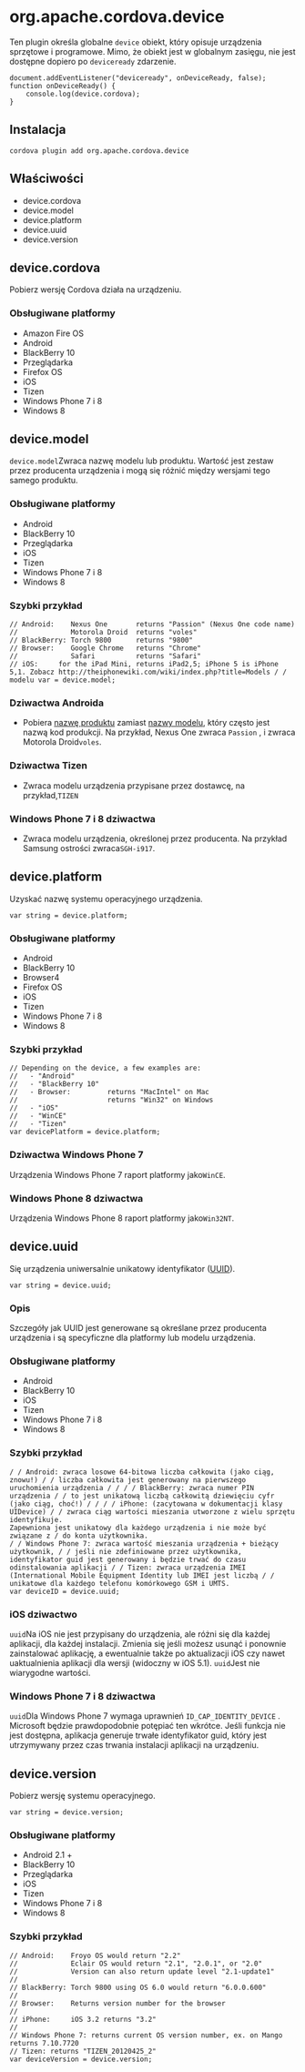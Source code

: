 <!---
    Licensed to the Apache Software Foundation (ASF) under one
    or more contributor license agreements.  See the NOTICE file
    distributed with this work for additional information
    regarding copyright ownership.  The ASF licenses this file
    to you under the Apache License, Version 2.0 (the
    "License"); you may not use this file except in compliance
    with the License.  You may obtain a copy of the License at

      http://www.apache.org/licenses/LICENSE-2.0

    Unless required by applicable law or agreed to in writing,
    software distributed under the License is distributed on an
    "AS IS" BASIS, WITHOUT WARRANTIES OR CONDITIONS OF ANY
    KIND, either express or implied.  See the License for the
    specific language governing permissions and limitations
    under the License.
-->

# org.apache.cordova.device

Ten plugin określa globalne `device` obiekt, który opisuje urządzenia sprzętowe i programowe. Mimo, że obiekt jest w globalnym zasięgu, nie jest dostępne dopiero po `deviceready` zdarzenie.

    document.addEventListener("deviceready", onDeviceReady, false);
    function onDeviceReady() {
        console.log(device.cordova);
    }
    

## Instalacja

    cordova plugin add org.apache.cordova.device
    

## Właściwości

*   device.cordova
*   device.model
*   device.platform
*   device.uuid
*   device.version

## device.cordova

Pobierz wersję Cordova działa na urządzeniu.

### Obsługiwane platformy

*   Amazon Fire OS
*   Android
*   BlackBerry 10
*   Przeglądarka
*   Firefox OS
*   iOS
*   Tizen
*   Windows Phone 7 i 8
*   Windows 8

## device.model

`device.model`Zwraca nazwę modelu lub produktu. Wartość jest zestaw przez producenta urządzenia i mogą się różnić między wersjami tego samego produktu.

### Obsługiwane platformy

*   Android
*   BlackBerry 10
*   Przeglądarka
*   iOS
*   Tizen
*   Windows Phone 7 i 8
*   Windows 8

### Szybki przykład

    // Android:    Nexus One       returns "Passion" (Nexus One code name)
    //             Motorola Droid  returns "voles"
    // BlackBerry: Torch 9800      returns "9800"
    // Browser:    Google Chrome   returns "Chrome"
    //             Safari          returns "Safari"
    // iOS:     for the iPad Mini, returns iPad2,5; iPhone 5 is iPhone 5,1. Zobacz http://theiphonewiki.com/wiki/index.php?title=Models / / modelu var = device.model;
    

### Dziwactwa Androida

*   Pobiera [nazwę produktu][1] zamiast [nazwy modelu][2], który często jest nazwą kod produkcji. Na przykład, Nexus One zwraca `Passion` , i zwraca Motorola Droid`voles`.

 [1]: http://developer.android.com/reference/android/os/Build.html#PRODUCT
 [2]: http://developer.android.com/reference/android/os/Build.html#MODEL

### Dziwactwa Tizen

*   Zwraca modelu urządzenia przypisane przez dostawcę, na przykład,`TIZEN`

### Windows Phone 7 i 8 dziwactwa

*   Zwraca modelu urządzenia, określonej przez producenta. Na przykład Samsung ostrości zwraca`SGH-i917`.

## device.platform

Uzyskać nazwę systemu operacyjnego urządzenia.

    var string = device.platform;
    

### Obsługiwane platformy

*   Android
*   BlackBerry 10
*   Browser4
*   Firefox OS
*   iOS
*   Tizen
*   Windows Phone 7 i 8
*   Windows 8

### Szybki przykład

    // Depending on the device, a few examples are:
    //   - "Android"
    //   - "BlackBerry 10"
    //   - Browser:         returns "MacIntel" on Mac
    //                      returns "Win32" on Windows
    //   - "iOS"
    //   - "WinCE"
    //   - "Tizen"
    var devicePlatform = device.platform;
    

### Dziwactwa Windows Phone 7

Urządzenia Windows Phone 7 raport platformy jako`WinCE`.

### Windows Phone 8 dziwactwa

Urządzenia Windows Phone 8 raport platformy jako`Win32NT`.

## device.uuid

Się urządzenia uniwersalnie unikatowy identyfikator ([UUID][3]).

 [3]: http://en.wikipedia.org/wiki/Universally_Unique_Identifier

    var string = device.uuid;
    

### Opis

Szczegóły jak UUID jest generowane są określane przez producenta urządzenia i są specyficzne dla platformy lub modelu urządzenia.

### Obsługiwane platformy

*   Android
*   BlackBerry 10
*   iOS
*   Tizen
*   Windows Phone 7 i 8
*   Windows 8

### Szybki przykład

    / / Android: zwraca losowe 64-bitowa liczba całkowita (jako ciąg, znowu!) / / liczba całkowita jest generowany na pierwszego uruchomienia urządzenia / / / / BlackBerry: zwraca numer PIN urządzenia / / to jest unikatową liczbą całkowitą dziewięciu cyfr (jako ciąg, choć!) / / / / iPhone: (zacytowana w dokumentacji klasy UIDevice) / / zwraca ciąg wartości mieszania utworzone z wielu sprzętu identyfikuje.
    Zapewniona jest unikatowy dla każdego urządzenia i nie może być związane z / do konta użytkownika.
    / / Windows Phone 7: zwraca wartość mieszania urządzenia + bieżący użytkownik, / / jeśli nie zdefiniowane przez użytkownika, identyfikator guid jest generowany i będzie trwać do czasu odinstalowania aplikacji / / Tizen: zwraca urządzenia IMEI (International Mobile Equipment Identity lub IMEI jest liczbą / / unikatowe dla każdego telefonu komórkowego GSM i UMTS.
    var deviceID = device.uuid;
    

### iOS dziwactwo

`uuid`Na iOS nie jest przypisany do urządzenia, ale różni się dla każdej aplikacji, dla każdej instalacji. Zmienia się jeśli możesz usunąć i ponownie zainstalować aplikację, a ewentualnie także po aktualizacji iOS czy nawet uaktualnienia aplikacji dla wersji (widoczny w iOS 5.1). `uuid`Jest nie wiarygodne wartości.

### Windows Phone 7 i 8 dziwactwa

`uuid`Dla Windows Phone 7 wymaga uprawnień `ID_CAP_IDENTITY_DEVICE` . Microsoft będzie prawdopodobnie potępiać ten wkrótce. Jeśli funkcja nie jest dostępna, aplikacja generuje trwałe identyfikator guid, który jest utrzymywany przez czas trwania instalacji aplikacji na urządzeniu.

## device.version

Pobierz wersję systemu operacyjnego.

    var string = device.version;
    

### Obsługiwane platformy

*   Android 2.1 +
*   BlackBerry 10
*   Przeglądarka
*   iOS
*   Tizen
*   Windows Phone 7 i 8
*   Windows 8

### Szybki przykład

    // Android:    Froyo OS would return "2.2"
    //             Eclair OS would return "2.1", "2.0.1", or "2.0"
    //             Version can also return update level "2.1-update1"
    //
    // BlackBerry: Torch 9800 using OS 6.0 would return "6.0.0.600"
    //
    // Browser:    Returns version number for the browser
    //
    // iPhone:     iOS 3.2 returns "3.2"
    //
    // Windows Phone 7: returns current OS version number, ex. on Mango returns 7.10.7720
    // Tizen: returns "TIZEN_20120425_2"
    var deviceVersion = device.version;
